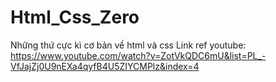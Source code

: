 # Html_Css_Zero
Những thứ cực kì cơ bản về html và css
Link ref youtube: https://www.youtube.com/watch?v=ZotVkQDC6mU&list=PL_-VfJajZj0U9nEXa4qyfB4U5ZIYCMPlz&index=4